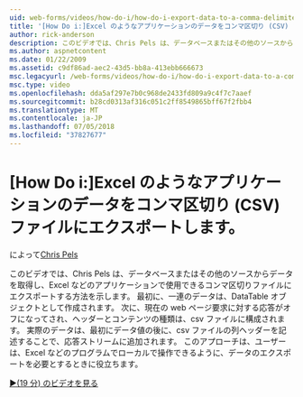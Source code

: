 ```yaml
---
uid: web-forms/videos/how-do-i/how-do-i-export-data-to-a-comma-delimited-csv-file-for-an-application-like-excel
title: '[How Do i:]Excel のようなアプリケーションのデータをコンマ区切り (CSV) ファイルにエクスポート |Microsoft Docs'
author: rick-anderson
description: このビデオでは、Chris Pels は、データベースまたはその他のソースからデータを取得し、アプリケーション、li で使用できるコンマ区切りファイルにエクスポートする方法を説明しています.
ms.author: aspnetcontent
ms.date: 01/22/2009
ms.assetid: c9df86ad-aec2-43d5-bb8a-413ebb666673
msc.legacyurl: /web-forms/videos/how-do-i/how-do-i-export-data-to-a-comma-delimited-csv-file-for-an-application-like-excel
msc.type: video
ms.openlocfilehash: dda5af297e7b0c968de2433fd809a9c4f7c7aaef
ms.sourcegitcommit: b28cd0313af316c051c2ff8549865bff67f2fbb4
ms.translationtype: MT
ms.contentlocale: ja-JP
ms.lasthandoff: 07/05/2018
ms.locfileid: "37827677"
---
```

<a name="how-do-i-export-data-to-a-comma-delimited-csv-file-for-an-application-like-excel"></a>[How Do i:]Excel のようなアプリケーションのデータをコンマ区切り (CSV) ファイルにエクスポートします。
====================
によって[Chris Pels](https://twitter.com/chrispels)

このビデオでは、Chris Pels は、データベースまたはその他のソースからデータを取得し、Excel などのアプリケーションで使用できるコンマ区切りファイルにエクスポートする方法を示します。 最初に、一連のデータは、DataTable オブジェクトとして作成されます。 次に、現在の web ページ要求に対する応答がオフになってされ、ヘッダーとコンテンツの種類は、csv ファイルに構成されます。 実際のデータは、最初にデータ値の後に、csv ファイルの列ヘッダーを記述することで、応答ストリームに追加されます。 このアプローチは、ユーザーは、Excel などのプログラムでローカルで操作できるように、データのエクスポートを必要とするときに役立ちます。

[&#9654;(19 分) のビデオを見る](https://channel9.msdn.com/Blogs/ASP-NET-Site-Videos/how-do-i-export-data-to-a-comma-delimited-csv-file-for-an-application-like-excel)

